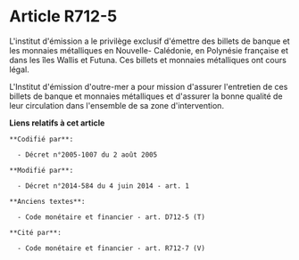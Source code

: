 # Article R712-5

L'institut d'émission a le privilège exclusif d'émettre des billets de banque et les monnaies métalliques en Nouvelle-
Calédonie, en Polynésie française et dans les îles Wallis et Futuna. Ces billets et monnaies métalliques ont cours légal.

L'Institut d'émission d'outre-mer a pour mission d'assurer l'entretien de ces billets de banque et monnaies métalliques et
d'assurer la bonne qualité de leur circulation dans l'ensemble de sa zone d'intervention.

**Liens relatifs à cet article**

	**Codifié par**:

	  - Décret n°2005-1007 du 2 août 2005

	**Modifié par**:

	  - Décret n°2014-584 du 4 juin 2014 - art. 1

	**Anciens textes**:

	  - Code monétaire et financier - art. D712-5 (T)

	**Cité par**:

	  - Code monétaire et financier - art. R712-7 (V)
